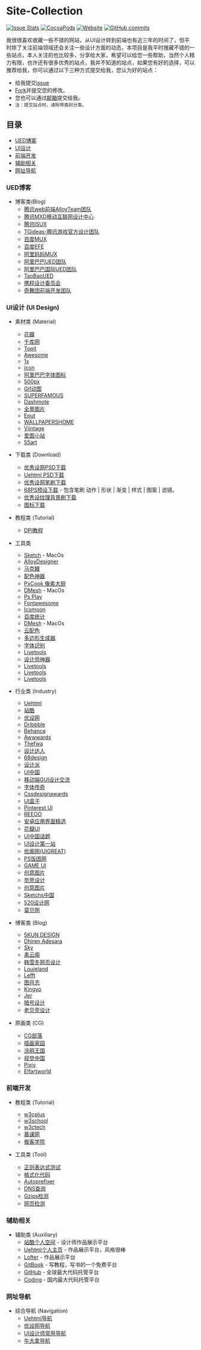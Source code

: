 # Site-Collection

[![Issue Stats](https://img.shields.io/issuestats/i/github/strongloop/express.svg?maxAge=2592000)](https://github.com/iuunhao/Site-Collection/issues) [![CocoaPods](https://img.shields.io/cocoapods/metrics/doc-percent/AFNetworking.svg?maxAge=2592000)](https://github.com/iuunhao/Site-Collection) [![Website](https://img.shields.io/website-up-down-green-red/http/shields.io.svg?maxAge=2592000)](https://github.com/iuunhao/Site-Collection) [![GitHub commits](https://img.shields.io/github/commits-since/SubtitleEdit/subtitleedit/3.4.7.svg?maxAge=2592000)](https://github.com/iuunhao/Site-Collection) 

我很很喜欢收藏一些不错的网站，从UI设计转到前端也有近三年的时间了，但平时除了关注前端领域还会关注一些设计方面的动态，本项目是我平时搜藏不错的一些站点，本人关注的也比较多，分享给大家，希望可以给您一些帮助，当然个人精力有限，也许还有很多优秀的站点，我并不知道的站点，如果您有好的选择，可以推荐给我，你可以通过以下三种方式提交给我，您认为好的站点：

* 给我提交[issue](https://github.com/iuunhao/Site-Collection/issues)
* [Fork](https://github.com/iuunhao/Site-Collection)并提交您的修改。
* 您也可以通过[邮箱](mailto:html.5@foxmail.com)提交给我。
* `注：提交站点时，请附带类别分类。`

## 目录

- [UED博客](#UED博客)
- [UI设计](#UI设计)
- [前端开发](#前端开发)
- [辅助相关](#辅助相关)
- [网址导航](#网址导航)


### UED博客 
  * 博客类(Blog)
    * [腾讯web前端AlloyTeam团队](http://www.alloyteam.com)
    * [腾讯MXD移动互联网设计中心](http://mxd.tencent.com)
    * [腾讯ISUX](http://isux.tencent.com)
    * [TGideas-腾讯游戏官方设计团队](http://tgideas.qq.com)
    * [百度MUX](http://mux.baidu.com)
    * [百度EFE](http://efe.baidu.com)
    * [阿里妈妈MUX](http://mux.alimama.com)
    * [阿里巴巴UED团队](http://www.aliued.com)
    * [阿里巴巴国际UED团队](http://www.aliued.com)
    * [TaoBaoUED](http://ued.taobao.org/blog)
    * [携程设计委员会](http://ued.ctrip.com/blog)
    * [奇舞团前端开发团队](http://www.75team.com)

### UI设计 (UI Design)
  * 素材类 (Material)
    * [花瓣](http://huaban.com)
    * [千库网](http://588ku.com/)
    * [Topit](http://www.topit.me/)
    * [Awesome](https://alpha.wallhaven.cc/)
    * [1x](http://1x.com/)
    * [icon](http://findicons.com/)
    * [阿里巴巴字体图标](http://www.iconfont.cn/)
    * [500px](https://500px.com/)
    * [Gif动图](http://preloaders.net/)
    * [SUPERFAMOUS](http://superfamous.com/)
    * [Dashmote](http://www.dashmote.com/)
    * [全景图片](http://quanjing.com/)
    * [Eput](http://eput.com/)
    * [WALLPAPERSHOME](http://wallpapershome.com/)
    * [Viintage](http://viintage.com/)
    * [爱图小站](http://oi22.com/)
    * [55art](http://www.55art.com/forum-2-1.html)

  * 下载类 (Download) 
    * [优秀设网PSD下载](http://www.uisdc.com/category/hot-download/psd-download)
    * [Uehtml PSD下载](http://dl.uehtml.com/)
    * [优秀设网笔刷下载](http://www.uisdc.com/category/hot-download/brushes-download)
    * [68PS预设下载](http://68ps.com/gongju/) - 包含笔刷 动作 | 形状 | 渐变 | 样式 | 图案 | 滤镜。
    * [优秀设纹理背景刷下载](http://www.uisdc.com/category/hot-download/texture-and-background)
    * [图标下载](http://www.easyicon.net)

  * 教程类 (Tutorial) 
    * [DPI教程](http://sebastien-gabriel.com/designers-guide-to-dpi/#menu)

  * 工具类 
    * [Sketch](http://www.sketchapp.com/static/download/sketch.zip) - MacOs
    * [AlloyDesigner](http://alloyteam.github.io/AlloyDesigner/)
    * [马克鳗](http://www.getmarkman.com/)
    * [配色神器](http://www.fancynode.com.cn/colorcube/home)
    * [PxCook 像素大厨](http://www.fancynode.com.cn/pxcook)
    * [DMesh](https://itunes.apple.com/cn/app/dmesh/id480992638?mt=12) - MacOs
    * [Ps Play](http://isux.tencent.com/app/psplay)
    * [Fontawesome](http://fontawesome.io/)
    * [Icomoon](https://icomoon.io/app/#/select)
    * [百度统计](http://tongji.baidu.com/data/browser)
    * [DMesh](https://itunes.apple.com/cn/app/dmesh/id480992638?mt=12) - MacOs
    * [云配色](http://card.qdsay.com/)
    * [多边形生成器](http://qrohlf.com/trianglify-generator/)
    * [字体识别](http://www.qiuziti.com/)
    * [Livetools](http://livetools.uiparade.com/)
    * [设计师神器](http://www.uisdc.com/category/hot-download/tools-download)
    * [Livetools](http://livetools.uiparade.com/)
    * [Livetools](http://livetools.uiparade.com/)
    * [Livetools](http://livetools.uiparade.com/)

  * 行业类 (Industry)
    * [Uehtml](http://www.uehtml.com)
    * [站酷](http://www.zcool.com.cn)
    * [优设网](http://www.uisdc.com)
    * [Dribbble](https://dribbble.com/)
    * [Behance](https://www.behance.net/)
    * [Awwwards](http://www.awwwards.com/)
    * [Thefwa](http://www.thefwa.com)
    * [设计达人](http://www.shejidaren.com/)
    * [68design](http://www.68design.net/)
    * [设计派](http://www.shejipai.cn/)
    * [UI中国](http://www.ui.cn/)
    * [移动端GUI设计交流](http://www.iospirations.com/)
    * [字体传奇](http://www.ziticq.com/product/)
    * [Cssdesignawards](http://cssdesignawards.com/)
    * [UI盒子](http://www.boxui.com/)
    * [Pinterest UI](https://www.pinterest.com/search/pins/?q=UI)
    * [REEOO](http://reeoo.com)
    * [安卓应用界面精选](http://www.apkui.com/)
    * [花瓣UI](http://huaban.com/favorite/web_app_icon/)
    * [UI中国话题](http://talk.ui.cn/)
    * [UI设计第一站](http://www.ui001.com/)
    * [优阁网(UIGREAT)](http://www.uigreat.com/)
    * [PS饭团网](http://psefan.com/)
    * [GAME UI](http://www.gameui.cn/)
    * [创意图片](http://www.ifavart.com/)
    * [奈思设计](http://www.niceui.cn/)
    * [创意图片](http://www.ifavart.com/)
    * [Sketchs中国](http://www.sketchs.cn/)
    * [520设计网](http://www.sj520.cn/)
    * [莫贝网](http://www.mobileui.cn/)

  * 博客类 (Blog)
    * [5KUN DESIGN](http://www.5kun.com)
    * [Dhiren Adesara](https://dribbble.com/dhirenadesara)
    * [Sky](https://dribbble.com/skys)
    * [素云阁](http://www.syg315.com/)
    * [韩雪冬网页设计](http://www.like-v.com/)
    * [Louieland](http://louie.land/)
    * [Lefft](http://lefft.com/)
    * [图月志](http://iconmoon.com/blog2/)
    * [Kingyo](https://dribbble.com/kingyo)
    * [Jer](https://dribbble.com/evilj)
    * [暗号设计](http://www.onhoo.com/)
    * [老贝壳设计](http://www.laobeike.com/)

  * 原画类 (CG)
    * [CG部落](http://www.cgbolo.com/)
    * [插画家园](http://www.13cg.com/)
    * [涂鸦王国](http://www.poocg.com/)
    * [视觉中国](http://shijue.me/)
    * [Pixiv](http://www.pixiv.net/)
    * [Elfartworld](http://elfartworld.com/)

### 前端开发
  * 教程类 (Tutorial)
    * [w3cplus](http://www.w3cplus.com)
    * [w3school](http://www.w3school.com.cn)
    * [w3ctech](http://www.w3ctech.com)
    * [慕课网](http://imooc.com)
    * [极客学院](http://www.jikexueyuan.com/)

  * 工具类 (Tool)
    * [正则表达式测试](http://tool.chinaz.com/regex/)
    * [格式化代码](http://tool.oschina.net/codeformat/html)
    * [Autoprefixer](http://autoprefixer.github.io/)
    * [DNS查询](http://autoprefixer.github.io)
    * [Gzips检测](hhttp://tool.chinaz.com/Gzips)
    * [网页检测](http://tool.chinaz.com/webdetect/?jdfwkey=gwaue2)

### 辅助相关
  * 辅助类 (Auxiliary)
    * [站酷个人空间](http://www.zcool.com.cn) - 设计师作品展示平台
    * [Uehtml个人主页](http://www.uehtml.com) - 作品展示平台，风格很棒
    * [Lofter](http://www.lofter.com/) - 作品展示平台
    * [GitBook](https://0532.gitbooks.io/progit/content/ff1ccf57e98c817df1efcd9fe44a8aeb/README.htmltt) - 写教程，写书的一个免费平台
    * [GitHub](https://github.com) - 全球最大代码托管平台
    * [Coding](https://coding.net) - 国内最大代码托管平台


### 网址导航
  * 综合导航 (Navigation) 
    * [Uehtml导航](http://so.uehtml.com/)
    * [优设网导航](http://hao.uisdc.com/)
    * [UI设计师常用导航](http://so.uigreat.com/)
    * [牛大拿导航](http://www.niudana.com)



